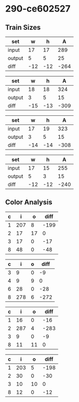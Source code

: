 # 290-ce602527
## Train Sizes

|set|w|h|A|
|---|---|---|---|
|input|17|17|289|
|output|5|5|25|
|diff|-12|-12|-264|


|set|w|h|A|
|---|---|---|---|
|input|18|18|324|
|output|3|5|15|
|diff|-15|-13|-309|


|set|w|h|A|
|---|---|---|---|
|input|17|19|323|
|output|3|5|15|
|diff|-14|-14|-308|


|set|w|h|A|
|---|---|---|---|
|input|17|15|255|
|output|5|3|15|
|diff|-12|-12|-240|


## Color Analysis

|c|i|o|diff|
|---|---|---|---|
|1|207|8|-199|
|2|17|17|0|
|3|17|0|-17|
|8|48|0|-48|


|c|i|o|diff|
|---|---|---|---|
|3|9|0|-9|
|4|9|9|0|
|6|28|0|-28|
|8|278|6|-272|


|c|i|o|diff|
|---|---|---|---|
|1|16|0|-16|
|2|287|4|-283|
|3|9|0|-9|
|8|11|11|0|


|c|i|o|diff|
|---|---|---|---|
|1|203|5|-198|
|2|30|0|-30|
|3|10|10|0|
|8|12|0|-12|

